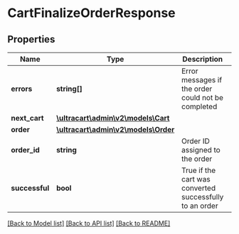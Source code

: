 # CartFinalizeOrderResponse

## Properties
Name | Type | Description | Notes
------------ | ------------- | ------------- | -------------
**errors** | **string[]** | Error messages if the order could not be completed | [optional] 
**next_cart** | [**\ultracart\admin\v2\models\Cart**](Cart.md) |  | [optional] 
**order** | [**\ultracart\admin\v2\models\Order**](Order.md) |  | [optional] 
**order_id** | **string** | Order ID assigned to the order | [optional] 
**successful** | **bool** | True if the cart was converted successfully to an order | [optional] 

[[Back to Model list]](../README.md#documentation-for-models) [[Back to API list]](../README.md#documentation-for-api-endpoints) [[Back to README]](../README.md)


